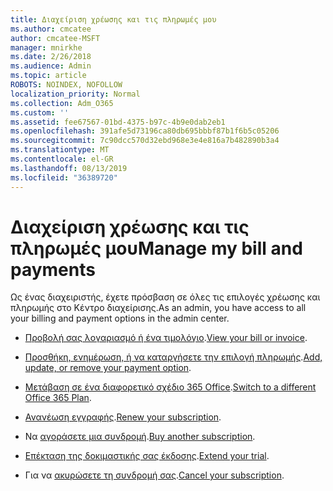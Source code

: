 ```yaml
---
title: Διαχείριση χρέωσης και τις πληρωμές μου
ms.author: cmcatee
author: cmcatee-MSFT
manager: mnirkhe
ms.date: 2/26/2018
ms.audience: Admin
ms.topic: article
ROBOTS: NOINDEX, NOFOLLOW
localization_priority: Normal
ms.collection: Adm_O365
ms.custom: ''
ms.assetid: fee67567-01bd-4375-b97c-4b9e0dab2eb1
ms.openlocfilehash: 391afe5d73196ca80db695bbbf87b1f6b5c05206
ms.sourcegitcommit: 7c90dcc570d32ebd968e3e4e816a7b482890b3a4
ms.translationtype: MT
ms.contentlocale: el-GR
ms.lasthandoff: 08/13/2019
ms.locfileid: "36389720"
---
```

# <a name="manage-my-bill-and-payments"></a><span data-ttu-id="773b3-102">Διαχείριση χρέωσης και τις πληρωμές μου</span><span class="sxs-lookup"><span data-stu-id="773b3-102">Manage my bill and payments</span></span>

<span data-ttu-id="773b3-103">Ως ένας διαχειριστής, έχετε πρόσβαση σε όλες τις επιλογές χρέωσης και πληρωμής στο Κέντρο διαχείρισης.</span><span class="sxs-lookup"><span data-stu-id="773b3-103">As an admin, you have access to all your billing and payment options in the admin center.</span></span>
  
- <span data-ttu-id="773b3-104">[Προβολή σας λογαριασμό ή ένα τιμολόγιο](https://docs.microsoft.com/en-us/office365/admin/subscriptions-and-billing/view-your-bill-or-invoice).</span><span class="sxs-lookup"><span data-stu-id="773b3-104">[View your bill or invoice](https://docs.microsoft.com/en-us/office365/admin/subscriptions-and-billing/view-your-bill-or-invoice).</span></span>

- <span data-ttu-id="773b3-105">[Προσθήκη, ενημέρωση, ή να καταργήσετε την επιλογή πληρωμής](https://docs.microsoft.com/en-us/office365/admin/subscriptions-and-billing/add-update-or-remove-credit-card-or-bank-account).</span><span class="sxs-lookup"><span data-stu-id="773b3-105">[Add, update, or remove your payment option](https://docs.microsoft.com/en-us/office365/admin/subscriptions-and-billing/add-update-or-remove-credit-card-or-bank-account).</span></span>

- <span data-ttu-id="773b3-106">[Μετάβαση σε ένα διαφορετικό σχέδιο 365 Office](https://docs.microsoft.com/en-us/office365/admin/subscriptions-and-billing/switch-to-a-different-plan).</span><span class="sxs-lookup"><span data-stu-id="773b3-106">[Switch to a different Office 365 Plan](https://docs.microsoft.com/en-us/office365/admin/subscriptions-and-billing/switch-to-a-different-plan).</span></span>

- <span data-ttu-id="773b3-107">[Ανανέωση εγγραφής](https://docs.microsoft.com/en-us/office365/admin/subscriptions-and-billing/renew-your-subscription).</span><span class="sxs-lookup"><span data-stu-id="773b3-107">[Renew your subscription](https://docs.microsoft.com/en-us/office365/admin/subscriptions-and-billing/renew-your-subscription).</span></span>

- <span data-ttu-id="773b3-108">Να [αγοράσετε μια συνδρομή](https://docs.microsoft.com/en-us/office365/admin/subscriptions-and-billing/buy-another-subscription).</span><span class="sxs-lookup"><span data-stu-id="773b3-108">[Buy another subscription](https://docs.microsoft.com/en-us/office365/admin/subscriptions-and-billing/buy-another-subscription).</span></span>

- <span data-ttu-id="773b3-109">[Επέκταση της δοκιμαστικής σας έκδοσης](https://docs.microsoft.com/en-us/office365/admin/subscriptions-and-billing/extend-your-trial).</span><span class="sxs-lookup"><span data-stu-id="773b3-109">[Extend your trial](https://docs.microsoft.com/en-us/office365/admin/subscriptions-and-billing/extend-your-trial).</span></span>

- <span data-ttu-id="773b3-110">Για να [ακυρώσετε τη συνδρομή σας](https://docs.microsoft.com/en-us/office365/admin/subscriptions-and-billing/cancel-your-subscription).</span><span class="sxs-lookup"><span data-stu-id="773b3-110">[Cancel your subscription](https://docs.microsoft.com/en-us/office365/admin/subscriptions-and-billing/cancel-your-subscription).</span></span>